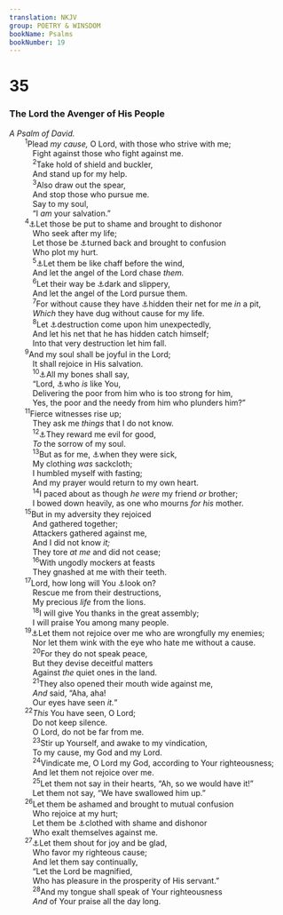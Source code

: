 ```yaml
---
translation: NKJV
group: POETRY & WINSDOM
bookName: Psalms 
bookNumber: 19
---
```


<div class="title"><h1>35</h1><h3>The Lord the Avenger of His People</h3><i>A Psalm of David.</i></div>
<span class="verse thi_35_1">  <sup>1</sup>Plead <i>my</i> <i>cause,</i> O Lord, with those who strive with me;<br/>   Fight against those who fight against me.<br/></span>
<span class="verse thi_35_2">   <sup>2</sup>Take hold of shield and buckler,<br/>   And stand up for my help.<br/></span>
<span class="verse thi_35_3">   <sup>3</sup>Also draw out the spear,<br/>   And stop those who pursue me.<br/>   Say to my soul,<br/>   “I <i>am</i> your salvation.”<br/></span>
<span class="verse thi_35_4">  <sup>4</sup><a data-toggle="tooltip" data-placement="bottom" title="Ps. 40:14, 15; 70:2, 3">⚓</a>Let those be put to shame and brought to dishonor<br/>   Who seek after my life;<br/>   Let those be <a data-toggle="tooltip" data-placement="bottom" title="Ps. 129:5">⚓</a>turned back and brought to confusion<br/>   Who plot my hurt.<br/></span>
<span class="verse thi_35_5">   <sup>5</sup><a data-toggle="tooltip" data-placement="bottom" title="Job 21:18; Ps. 83:13; Is. 29:5">⚓</a>Let them be like chaff before the wind,<br/>   And let the angel of the Lord chase <i>them.</i><br/></span>
<span class="verse thi_35_6">   <sup>6</sup>Let their way be <a data-toggle="tooltip" data-placement="bottom" title="Ps. 73:18; Jer. 23:12">⚓</a>dark and slippery,<br/>   And let the angel of the Lord pursue them.<br/></span>
<span class="verse thi_35_7">   <sup>7</sup>For without cause they have <a data-toggle="tooltip" data-placement="bottom" title="Ps. 9:15">⚓</a>hidden their net for me <i>in</i> a pit,<br/>   <i>Which</i> they have dug without cause for my life.<br/></span>
<span class="verse thi_35_8">   <sup>8</sup>Let <a data-toggle="tooltip" data-placement="bottom" title="(Ps. 55:23); Is. 47:11; (1 Thess. 5:3)">⚓</a>destruction come upon him unexpectedly,<br/>   And let his net that he has hidden catch himself;<br/>   Into that very destruction let him fall.<br/></span>
<span class="verse thi_35_9">  <sup>9</sup>And my soul shall be joyful in the Lord;<br/>   It shall rejoice in His salvation.<br/></span>
<span class="verse thi_35_10">   <sup>10</sup><a data-toggle="tooltip" data-placement="bottom" title="Ps. 51:8">⚓</a>All my bones shall say,<br/>   “Lord, <a data-toggle="tooltip" data-placement="bottom" title="(Ex. 15:11); Ps. 71:19; 86:8; (Mic. 7:18)">⚓</a>who <i>is</i> like You,<br/>   Delivering the poor from him who is too strong for him,<br/>   Yes, the poor and the needy from him who plunders him?”<br/></span>
<span class="verse thi_35_11">  <sup>11</sup>Fierce witnesses rise up;<br/>   They ask me <i>things</i> that I do not know.<br/></span>
<span class="verse thi_35_12">   <sup>12</sup><a data-toggle="tooltip" data-placement="bottom" title="Ps. 38:20; 109:5; Jer. 18:20; John 10:32">⚓</a>They reward me evil for good,<br/>   <i>To</i> the sorrow of my soul.<br/></span>
<span class="verse thi_35_13">   <sup>13</sup>But as for me, <a data-toggle="tooltip" data-placement="bottom" title="Job 30:25">⚓</a>when they were sick,<br/>   My clothing <i>was</i> sackcloth;<br/>   I humbled myself with fasting;<br/>   And my prayer would return to my own heart.<br/></span>
<span class="verse thi_35_14">   <sup>14</sup>I paced about as though <i>he</i> <i>were</i> my friend <i>or</i> brother;<br/>   I bowed down heavily, as one who mourns <i>for</i> <i>his</i> mother.<br/></span>
<span class="verse thi_35_15">  <sup>15</sup>But in my adversity they rejoiced<br/>   And gathered together;<br/>   Attackers gathered against me,<br/>   And I did not know <i>it;</i><br/>   They tore <i>at</i> <i>me</i> and did not cease;<br/></span>
<span class="verse thi_35_16">   <sup>16</sup>With ungodly mockers at feasts<br/>   They gnashed at me with their teeth.<br/></span>
<span class="verse thi_35_17">  <sup>17</sup>Lord, how long will You <a data-toggle="tooltip" data-placement="bottom" title="Ps. 13:1; (Hab. 1:13)">⚓</a>look on?<br/>   Rescue me from their destructions,<br/>   My precious <i>life</i> from the lions.<br/></span>
<span class="verse thi_35_18">   <sup>18</sup>I will give You thanks in the great assembly;<br/>   I will praise You among many people.<br/></span>
<span class="verse thi_35_19">  <sup>19</sup><a data-toggle="tooltip" data-placement="bottom" title="Ps. 69:4; 109:3; Lam. 3:52; (John 15:25)">⚓</a>Let them not rejoice over me who are wrongfully my enemies;<br/>   Nor let them wink with the eye who hate me without a cause.<br/></span>
<span class="verse thi_35_20">   <sup>20</sup>For they do not speak peace,<br/>   But they devise deceitful matters<br/>   Against <i>the</i> quiet ones in the land.<br/></span>
<span class="verse thi_35_21">   <sup>21</sup>They also opened their mouth wide against me,<br/>   <i>And</i> said, “Aha, aha!<br/>   Our eyes have seen <i>it.</i>”<br/></span>
<span class="verse thi_35_22">  <sup>22</sup><i>This</i> You have seen, O Lord;<br/>   Do not keep silence.<br/>   O Lord, do not be far from me.<br/></span>
<span class="verse thi_35_23">   <sup>23</sup>Stir up Yourself, and awake to my vindication,<br/>   To my cause, my God and my Lord.<br/></span>
<span class="verse thi_35_24">   <sup>24</sup>Vindicate me, O Lord my God, according to Your righteousness;<br/>   And let them not rejoice over me.<br/></span>
<span class="verse thi_35_25">   <sup>25</sup>Let them not say in their hearts, “Ah, so we would have it!”<br/>   Let them not say, “We have swallowed him up.”<br/></span>
<span class="verse thi_35_26">  <sup>26</sup>Let them be ashamed and brought to mutual confusion<br/>   Who rejoice at my hurt;<br/>   Let them be <a data-toggle="tooltip" data-placement="bottom" title="Ps. 109:29">⚓</a>clothed with shame and dishonor<br/>   Who exalt themselves against me.<br/></span>
<span class="verse thi_35_27">  <sup>27</sup><a data-toggle="tooltip" data-placement="bottom" title="Rom. 12:15">⚓</a>Let them shout for joy and be glad,<br/>   Who favor my righteous cause;<br/>   And let them say continually,<br/>   “Let the Lord be magnified,<br/>   Who has pleasure in the prosperity of His servant.”<br/></span>
<span class="verse thi_35_28">   <sup>28</sup>And my tongue shall speak of Your righteousness<br/>   <i>And</i> of Your praise all the day long.<br/></span>
